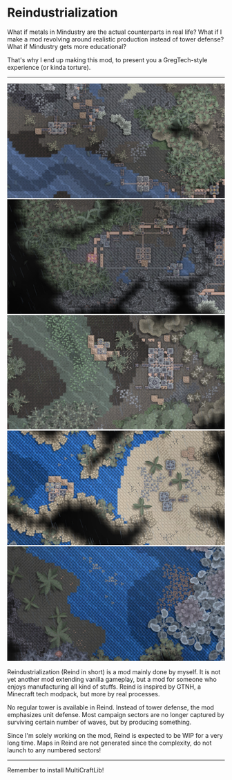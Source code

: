 <h1> Reindustrialization </h1>
<p> What if metals in Mindustry are the actual counterparts in real life? What if I make a mod revolving around realistic production instead of tower defense? What if Mindustry gets more educational? </p>
<p> That's why I end up making this mod, to present you a GregTech-style experience (or kinda torture). </p>
<hr>
<img src="https://github.com/HuanXefh/Reindustrialization/blob/main/document/img1.jpg">
<img src="https://github.com/HuanXefh/Reindustrialization/blob/main/document/img2.jpg">
<img src="https://github.com/HuanXefh/Reindustrialization/blob/main/document/img3.jpg">
<img src="https://github.com/HuanXefh/Reindustrialization/blob/main/document/img4.jpg">
<img src="https://github.com/HuanXefh/Reindustrialization/blob/main/document/img5.jpg">
<p> Reindustrialization (Reind in short) is a mod mainly done by myself. It is not yet another mod extending vanilla gameplay, but a mod for someone who enjoys manufacturing all kind of stuffs. Reind is inspired by GTNH, a Minecraft tech modpack, but more by real processes. </p>
<p> No regular tower is available in Reind. Instead of tower defense, the mod emphasizes unit defense. Most campaign sectors are no longer captured by surviving certain number of waves, but by producing something. </p>
<p> Since I'm solely working on the mod, Reind is expected to be WIP for a very long time. Maps in Reind are not generated since the complexity, do not launch to any numbered sectors! </p>
<hr>
<p> Remember to install MultiCraftLib! </p>
